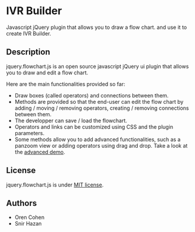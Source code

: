 IVR Builder
================

Javascript jQuery plugin that allows you to draw a flow chart.
and use it to create IVR Builder.

Description
-----------

jquery.flowchart.js is an open source javascript jQuery ui plugin that allows you to draw and edit a flow chart.

Here are the main functionalities provided so far:
* Draw boxes (called operators) and connections between them.
* Methods are provided so that the end-user can edit the flow chart by adding / moving / removing operators, creating / removing connections between them.
* The developper can save / load the flowchart.
* Operators and links can be customized using CSS and the plugin parameters.
* Some methods allow you to add advanced functionalities, such as a panzoom view or adding operators using drag and drop. Take a look at the [advanced demo](http://sebastien.drouyer.com/jquery.flowchart-demo/#advanced).


License
-------
jquery.flowchart.js is under [MIT license](https://github.com/sdrdis/jquery.flowchart/blob/master/MIT-LICENSE.txt).

Authors
-------
* Oren Cohen
* Snir Hazan

